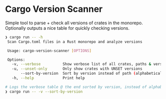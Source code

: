 # Cargo Version Scanner
Simple tool to parse + check all versions of crates in the monorepo. Optionally outputs a nice table for quickly checking versions.

```sh
❯ cargo run -- -h
 Scan Cargo.toml files in a Rust monorepo and analyze versions

 Usage: cargo-version-scanner [OPTIONS]

 Options:
   -v, --verbose          Show verbose list of all crates, paths & versions
   -u, --unset-only       Only show crates with UNSET versions
       --sort-by-version  Sort by version instead of path (alphabetical)
   -h, --help             Print help

# Logs the verbose table @ the end sorted by version, instead of alphabeticly
❯ cargo run -- -v --sort-by-version
  ```
